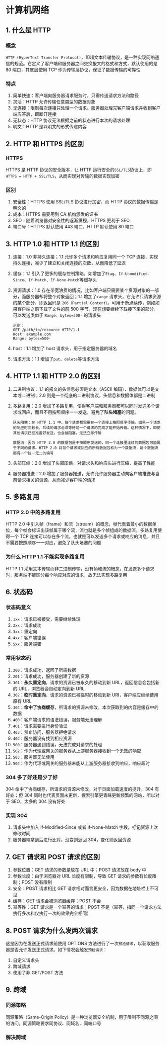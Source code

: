 # 计算机网络

## 1. 什么是 HTTP

### 概念

`HTTP (HyperText Transfer Protocol)`，即超文本传输协议，是一种实现网络通信的规范。它定义了客户端和服务器之间交换报文的格式和方式，默认使用的是 80 端口，其底层使用 TCP 作为传输层协议，保证了数据传输的可靠性

### 特点

1. 简单快速：客户端向服务器请求服务时，只需传送请求方法和路径
2. 灵活：HTTP 允许传输任意类型的数据对象
3. 无连接：限制每次连接只处理一个请求。服务器处理完客户端请求并收到客户端应答后，即断开连接
4. 无状态：HTTP 协议无法根据之前的状态进行本次的请求处理
5. 明文：HTTP 是以明文的形式传递内容

## 2. HTTP 和 HTTPS 的区别

### HTTPS

HTTPS 是 HTTP 协议的安全版本，让 HTTP 运行安全的`SSL/TLS`协议上，即 `HTTPS = HTTP + SSL/TLS`，从而实现对传输的数据实现加密

### 区别

1. 安全性：HTTPS 使用 SSL/TLS 协议进行加密，而 HTTP 协议的数据传输是明文的
2. 成本：HTTPS 需要用到 CA 机构颁发的证书
3. SEO：随着浏览器对安全性的逐渐重视，HTTPS 更利于 SEO
4. 端口号：HTTPS 默认使用 443 端口，HTTP 默认使用 80 端口

## 3. HTTP 1.0 和 HTTP 1.1 的区别

1. 连接：1.0 非持久连接；1.1 允许多个请求和响应复用同一个 TCP 连接，实现持久连接，减少了建立和关闭连接的次数，从而降低了延迟

2. 缓存：1.1 引入了更多的缓存控制策略，如增加了`Etag`、`If-Unmodified-Since`、`If-Match`、`If-None-Match`等缓存头

3. 资源请求：1.0 存在带宽浪费的情况，比如客户端只需要某个资源对象的一部分，而服务器却将整个对象返回；1.1 增加了`range` 请求头，它允许只请求资源的某个部分，即返回码是 `206（Partial Content）`。可用于断点续传，例如如果客户端之前下载了文件的前 500 字节，现在想要继续下载接下来的部分，可以发送类似于 `Range: bytes=500-` 的请求头

   ```
   示例：
   GET /path/to/resource HTTP/1.1
   Host: example.com
   Range: bytes=500-
   ```

4. host：1.1 增加了 host 请求头，用于指定服务器的域名

5. 请求方法：1.1 增加了`put`、`delete`等请求方法

## 4. HTTP 1.1 和 HTTP 2.0 的区别

1. 二进制协议：1.1 的报文的头信息必须是文本（ASCII 编码），数据体可以是文本或二进制；2.0 则是一个彻底的二进制协议，头信息和数据体都是二进制

2. 多路复用：2.0 增加了多路复用，使得客户端和服务器都可以同时发送多个请求或回应，而且不用按照顺序一一发送，避免了**队头堵塞**的问题。

   ````
   队头阻塞：在 HTTP 1.1 中，每个请求都需要在一个连接上按照顺序传输。如果一个请求的响应时间较长，后续的请求必须等待前一个请求的完成才能开始传输。这种情况下，即使其他请求已经准备好发送，也会被阻塞，无法立即传输
   
   数据流：因为 HTTP 2.0 的数据包是不按顺序发送的，同一个连接里连续的数据包可能属于不同的请求。HTTP 2.0 将每个请求或回应的所有数据包称为一个数据流，每个数据流都有一个独一无二的编号
   ````

3. 头部压缩：2.0 增加了头部压缩，对请求头和响应头进行压缩，提高了性能

4. 服务器推送：2.0 增加了服务器推送，允许允许服务器主动向客户端推送与当前请求相关的资源，从而减少客户端的请求

## 5. 多路复用

### HTTP 2.0 中的多路复用

HTTP 2.0 中引入帧（frame）和流（stream）的概念，帧代表着最小的数据单位，每个帧会标识出该帧属于哪个流，流也就是多个帧组成的数据流。多路复用使得一个 TCP 连接可以存在多个流，也就是可以发送多个请求或响应的消息，并且不需要按照顺序一一对应，避免了队头堵塞的问题

### 为什么 HTTP 1.1 不能实现多路复用

HTTP 1.1 采用文本传输而非二进制传输，没有帧和流的概念，在发送多个请求时，服务端不能区分每个响应对应的请求，故无法实现多路复用

## 6. 状态码

### 状态码意义

1. `1xx`：请求已被接受，需要继续处理
2. `2xx`：请求成功
3. `3xx`：重定向
4. `4xx`：客户端错误
5. `5xx`：服务端错

### 常用状态码

1. `200`：请求成功，返回了所需数据
2. `201`：请求成功，服务器创建了新的资源
3. `301`：**永久重定向**，请求的资源已被永久的移动到新 URL，返回信息会包括新的 URL，浏览器会自动定向到新 URL
4. `302`：**临时重定向**，请求的资源已被临时的移动到新 URI，客户端应继续使用原有 URL
5. `304`：**命中了协商缓存**，所请求的资源未修改，本次获取到的内容是缓存中的数据
6. `400`：客户端请求的语法错误，服务端无法理解
7. `401`：请求需要进行身份验证
8. `403`：禁止访问，服务器拒绝请求
9. `404`：服务器没有找到相应资源
10. `500`：服务器遇到错误，无法完成对请求的处理
11. `502`：作为代理或网关的服务器从上游服务器接收到一个无效的响应
12. `503`：服务器无法使用
13. `504`：作为代理或网关的服务器未能从上游服务器接收到响应，响应超时

### 304 多了好还是少了好

304 命中了协商缓存，所请求的资源未修改，对于页面加载速度的提升，304 有好处；但 304 同时也代表页面未更新，搜索引擎更青睐更新频繁的网站，所以对于 SEO，太多的 304 没有好处

### 实现 304

1. 请求头中加入 If-Modified-Since 或者 If-None-Match 字段，标记资源上次修改时间
2. 服务器端拿到后进行比对，没变则返回 304，变化则返回资源

## 7. GET 请求和 POST 请求的区别

1. 参数位置：GET 请求的参数是放在 URL 中；POST 请求放在 body 中
2. 参数长度：由于浏览器对 URL 长度有限制，导致 GET 请求的参数有长度限制；POST 没有限制
3. 安全：POST 请求相比 GET 请求相对而言更安全，因为数据在地址栏上不可见
4. 缓存：GET 请求会被浏览器缓存；POST 不会
5. 幂等性：GET 请求是一个幂等的请求；POST 不是（幂等，指同⼀个请求⽅法执⾏多次和仅执⾏⼀次的效果完全相同）

## 8. POST 请求为什么发两次请求

这是因为在发送正式请求前使用 OPTIONS 方法进行了一次`预检请求`，以获取服务器是否允许发送正式请求。如下情况会触发`预检请求`：

1. 自定义请求头
2. 跨域请求
3. 使用了非 GET/POST 方法

## 9. 跨域

### 同源策略

同源策略（Same-Origin Policy）是一种浏览器安全机制，用于限制不同源之间的访问。同源策略要求同协议、同域名、同端口号

### 解决跨域




